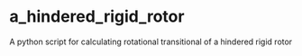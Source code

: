 # a_hindered_rigid_rotor
A python script for calculating rotational transitional of a hindered rigid rotor
